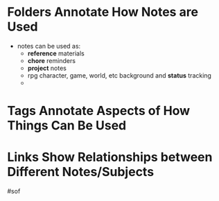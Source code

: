 # Folders Annotate How Notes are Used
* notes can be used as:
	* **reference** materials
	* **chore** reminders
	* **project** notes
	* rpg character, game, world, etc background and **status** tracking
	* 

# Tags Annotate Aspects of How Things Can Be Used

# Links Show Relationships between Different Notes/Subjects

#sof